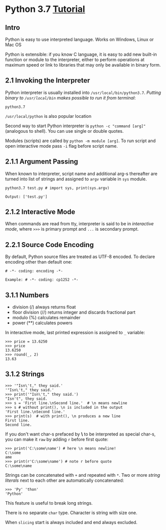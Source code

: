 # Python 3.7 [Tutorial](https://docs.python.org/3/tutorial/)

## Intro
Python is easy to use interpreted language. Works on Windows, Linux or Mac OS

Python is extensible: if you know C language, it is easy to add new built-in function or 
module to the interpreter, either to perform operations at maximum speed or link to libraries 
that may only be available in binary form.

## 2.1 Invoking the Interpreter

Python interpreter is usually installed into `/usr/local/bin/python3.7`. *Putting binary to `/usr/local/bin` makes possible to run it from terminal*:

    python3.7

`/usr/local/python` is also popular location

Second way to start Python interpreter is `python -c "command [arg]"` (analogous to shell). You can use single or double quotes.

Modules (scripts) are called by `python -m module [arg]`. To run script and open interactive mode pass `-i` flag before script name.

## 2.1.1 Argument Passing

When known to interpreter, script name and additional arg-s thereafter are turned into list of strings and assigned to `argv` variable in `sys` module. 

    python3.7 test.py # import sys, print(sys.argv)
    
    Output: ['test.py']

## 2.1.2 Interactive Mode

When commands are read from tty, interpreter is said to be in *interactive mode*, where `>>>` is primary prompt and `...` is secondary prompt. 

## 2.2.1 Source Code Encoding

By default, Python source files are treated as UTF-8 encoded. To declare encoding other than default one:

    # -*- coding: encoding -*-

    Example: # -*- coding: cp1252 -*-

## 3.1.1 Numbers

* division (/) always returns float
* floor division (//) returns integer and discards fractional part
* modulo (%) calculates remainder
* power (**) calculates powers

In interactive mode, last printed expression is assigned to `_` variable:

    >>> price = 13.6250
    >>> price
    13.6250
    >>> round(_, 2)
    13.63

## 3.1.2 Strings

    >>> '"Isn\'t," they said.'
    '"Isn\'t," they said.'
    >>> print('"Isn\'t," they said.')
    "Isn't", they said.
    >>> s = 'First line.\nSecond line.'  # \n means newline
    >>> s # without print(), \n is included in the output
    'First line.\nSecond line.'
    >>> print(s)  # with print(), \n produces a new line
    First line.
    Second line.

If you don't want char-s prefaced by **\\** to be interpreted as special char-s, you can make it `raw` by adding `r` before first quote:

    >>> print('C:\some\name') # here \n means newline!
    C:\some
    ame
    >>> print(r'C:\some\name') # note r before quote
    C:\some\name

Strings can be concatenated with `+` and repeated with `*`. Two or more *string literals* next to each other are automatically concatenated:

    >>> 'Py' 'thon'
    'Python'

This feature is useful to break long strings.

There is no separate `char` type. Character is string with size one.

When `slicing` start is always included and end always excluded.

